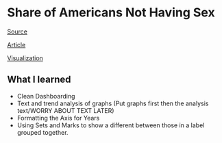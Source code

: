 # Share of Americans Not Having Sex

[Source](https://data.world/makeovermonday/2019w29)

[Article](https://www.washingtonpost.com/business/2019/03/29/share-americans-not-having-sex-has-reached-record-high/)

[Visualization](https://public.tableau.com/profile/darwin.agunos#!/vizhome/MM2019W29/Dashboard1)

## What I learned

- Clean Dashboarding
- Text and trend analysis of graphs (Put graphs first then the analysis text/WORRY ABOUT TEXT LATER)
- Formatting the Axis for Years
- Using Sets and Marks to show a different between those in a label grouped together. 
	
